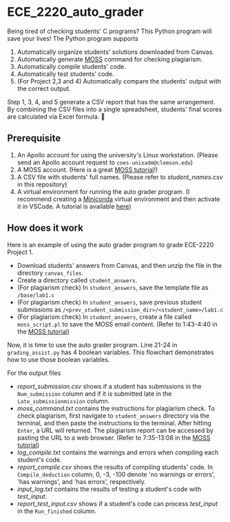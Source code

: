 # ECE_2220_auto_grader
Being tired of checking students' C programs? This Python program will save your lives! The Python program supports
1. Automatically organize students' solutions downloaded from Canvas.
2. Automatically generate [MOSS](https://theory.stanford.edu/~aiken/moss/) command for checking plagiarism.
3. Automatically compile students' code.
4. Automatically test students' code.
5. (For Project 2,3 and 4) Automatically compare the students' output with the correct output.

Step 1, 3, 4, and 5 generate a CSV report that has the same arrangement. By combining the CSV files into a single spreadsheet, students' final scores are calculated via Excel formula. :hugs:

## Prerequisite
1. An Apollo account for using the university's Linux workstation. (Please send an Apollo account request to `coes-unixadm@clemson.edu`)
2. A MOSS account. (Here is a great [MOSS tutorial](https://www.youtube.com/watch?v=VT_7Rps0Wdk)!)
3. A CSV file with students' full names. (Please refer to *student_names.csv* in this repository)
4. A virtual environment for running the auto grader program. (I recommend creating a [Miniconda](https://docs.conda.io/projects/miniconda/en/latest/) virtual environment and then activate it in VSCode. A tutorial is available [here](https://stackoverflow.com/questions/43351596/activating-anaconda-environment-in-vscode))

## How does it work
Here is an example of using the auto grader program to grade ECE-2220 Project 1.
- Download students' answers from Canvas, and then unzip the file in the directory `canvas_files`.
- Create a directory called `student_answers`.
- (For plagiarism check) In `student_answers`, save the template file as `/base/lab1.c`
- (For plagiarism check) In `student_answers`, save previous student submissions as `/<prev_student_submission_dir>/<student_name>/lab1.c`
- (For plagiarism check) In `student_answers`, create a file called `moss_script.pl` to save the MOSS email content. (Refer to 1:43-4:40 in the [MOSS tutorial](https://www.youtube.com/watch?v=VT_7Rps0Wdk))

Now, it is time to use the auto grader program. Line 21-24 in `grading_assist.py` has 4 boolean variables. This flowchart demonstrates how to use those boolean variables.

For the output files
- *report_submission.csv* shows if a student has submissions in the `Num_submission` column and if it is submitted late in the `Late_submissionmission` column.
- *moss_command.txt* contains the instructions for plagiarism check. To check plagiarism, first navigate to `student_answers` directory via the terminal, and then paste the instructions to the terminal. After hitting `Enter`, a URL will returned. The plagiarism report can be accessed by pasting the URL to a web browser. (Refer to 7:35-13:08 in the [MOSS tutorial](https://www.youtube.com/watch?v=VT_7Rps0Wdk))
- *log_compile.txt* contains the warnings and errors when compiling each student's code.
- *report_compile.csv* shows the results of compiling students' code. In `Compile_deduction` column, 0, -3, -100 denote 'no warnings or errors', 'has warnings', and 'has errors', respectively.
- *input_log.txt* contains the results of testing a student's code with *test_input*.
- *report_test_input.csv* shows if a student's code can process *test_input* in the `Run_finished` column.
